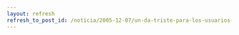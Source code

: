 ```yaml
---
layout: refresh
refresh_to_post_id: /noticia/2005-12-07/un-da-triste-para-los-usuarios-de-intel-airport-extreme-en-gnu-linux
---
```


